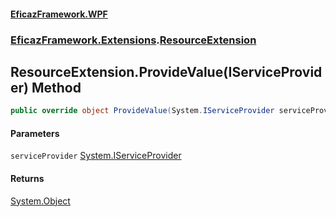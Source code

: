 #### [EficazFramework.WPF](EficazFrameworkWPF.md 'EficazFramework WPF')
### [EficazFramework.Extensions](EficazFrameworkWPF.md#EficazFramework.Extensions 'EficazFramework.Extensions').[ResourceExtension](EficazFramework.Extensions/ResourceExtension.md 'EficazFramework.Extensions.ResourceExtension')

## ResourceExtension.ProvideValue(IServiceProvider) Method

```csharp
public override object ProvideValue(System.IServiceProvider serviceProvider);
```
#### Parameters

<a name='EficazFramework.Extensions.ResourceExtension.ProvideValue(System.IServiceProvider).serviceProvider'></a>

`serviceProvider` [System.IServiceProvider](https://docs.microsoft.com/en-us/dotnet/api/System.IServiceProvider 'System.IServiceProvider')

#### Returns
[System.Object](https://docs.microsoft.com/en-us/dotnet/api/System.Object 'System.Object')